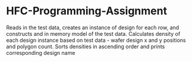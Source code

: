 # HFC-Programming-Assignment

Reads in the test data, creates an instance of design for each row, and constructs and in memory model of the test data. 
Calculates density of each design instance based on test data - wafer design x and y positions and polygon count. 
Sorts densities in ascending order and prints corresponding design name
